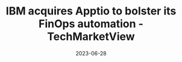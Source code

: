 ---
category:
- .nan
date: 2023-06-28
keyword_suggestion: ubuntu install docker
post_inspiration: https://www.techmarketview.com/ukhotviews/archive/2023/06/27/ibm-acquires-apptio-to-bolster-its-finops-automation
silot_terms: digital automation
title: IBM acquires Apptio to bolster its FinOps <b>automation</b> - TechMarketView
---